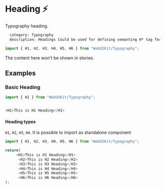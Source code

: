 # Heading :zap:

Typography heading.
```meta
  category: Typography
  description: Headings Could be used for defining semanting H* tag for highlighting text
```

```js
import { H1, H2, H3, H4, H5, H6 } from "WebUIKit/Typography";
```

<!-- Brief summary of what the component is, and what it's for. -->

<!-- STORY -->

<!-- STORY HIDE START -->

The content here won't be shown in stories.

<!-- STORY HIDE END -->

## Examples

### Basic Heading

```js
import { H1 } from "WebUIKit/Typography";


<H1>This is H1 Heading</H1>
```

#### Heading types
`H1`, `H2`, `H3`, `H4`. It is possible to import as standalone component
```js
import { H1, H2, H3, H4, H5, H6 } from "WebUIKit/Typography";

return(
     <H1>This is H1 Heading</H1>
      <H2>This is H2 Heading</H2>
      <H3>This is H3 Heading</H3>
      <H4>This is H4 Heading</H4>
      <H5>This is H5 Heading</H5>
      <H6>This is H6 Heading</H6>
);
```
<!-- PROPS -->
